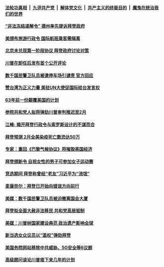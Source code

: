 

####  [法轮功真相](../../../../basic/blob/master/README.md?t=01231501) &nbsp;|&nbsp; [九评共产党](../../../../9ping.md/blob/master/README.md?t=01231501) &nbsp;|&nbsp; [解体党文化](../../../../jtdwh.md/blob/master/README.md?t=01231501)  &nbsp;|&nbsp; [共产主义的终极目的](../../../../gczydzjmd.md/blob/master/README.md?t=01231501) &nbsp;|&nbsp; [魔鬼在统治我们的世界](../../../../mgztzwmdsj.md/blob/master/README.md?t=01231501) 

#### [“非法冻结递解令” 德州率先提诉拜登政府](../pages/soh6/466868.md?t=01231501) 
#### [美颁布旅游行政令  国际航班乘客需隔离](../pages/soh6/466700.md?t=01231501) 
#### [北京未兑现第一阶段协议 拜登政府讨论对策](../pages/soh6/466781.md?t=01231501) 
#### [川普在卸任后发布首个公开评论](../pages/soh6/466763.md?t=01231501) 
#### [数千国民警卫队员被遣停车场引谴责 官方回应](../pages/soh6/466742.md?t=01231501) 
#### [赞台湾为正义力量 美驻UN大使促国际给台发言权](../pages/soh6/466709.md?t=01231501) 
#### [63年前一份颠覆美国的计划](../pages/soh6/466712.md?t=01231501) 
#### [参院共和党人拟将弹劾川普审判推迟至2月](../pages/soh6/466724.md?t=01231501) 
#### [江峰: 揭开拜登行政令与索罗斯设计的不谋而合](../pages/soh6/466721.md?t=01231501) 
#### [拜登预测 2月全美染疫死亡数恐达50万](../pages/soh6/466682.md?t=01231501) 
#### [专家：重回《巴黎气候协议》将摧毁美国经济](../pages/soh6/466685.md?t=01231501) 
#### [拜登颁新令 自视女性的男子可参加女子运动赛](../pages/soh6/466688.md?t=01231501) 
#### [竞选期间 拜登称曾经“老友”习近平为“流氓”](../pages/soh6/466640.md?t=01231501) 
#### [麦康奈尔：拜登已开始向错误方向前行](../pages/soh6/466646.md?t=01231501) 
#### [美媒：数千国民警卫队员被迫撤离国会大厦](../pages/soh6/466634.md?t=01231501) 
#### [拜登拟全面大赦非法移民 共和党高层抵制](../pages/soh6/466580.md?t=01231501) 
#### [美媒：川普树国家建设典范 政治遗产影响全球](../pages/soh6/466622.md?t=01231501) 
#### [新当选女众议员以“滥权”弹劾拜登](../pages/soh6/466400.md?t=01231501) 
#### [美国务院网站移除中共威胁、5G安全等6议题](../pages/soh6/466460.md?t=01231501) 
#### [高级顾问谈论川普接下来几年的计划](../pages/soh6/466454.md?t=01231501) 
